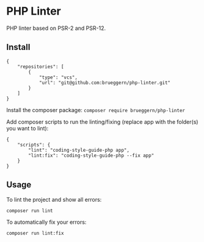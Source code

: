 # PHP Linter
PHP linter based on PSR-2 and PSR-12.

## Install

```
{
    "repositories": [
        {
            "type": "vcs",
            "url": "git@github.com:brueggern/php-linter.git"
        }
    ]
}
```

Install the composer package: `composer require brueggern/php-linter`

Add composer scripts to run the linting/fixing (replace app with the folder(s) you want to lint):

```
{
    "scripts": {
        "lint": "coding-style-guide-php app",
        "lint:fix": "coding-style-guide-php --fix app"
    }
}
```

## Usage

To lint the project and show all errors:
```
composer run lint
```

To automatically fix your errors:
```
composer run lint:fix
```
